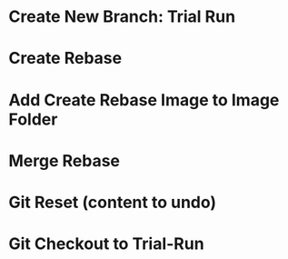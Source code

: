 # Create New Branch: Trial Run 
# Create Rebase
# Add Create Rebase Image to Image Folder
# Merge Rebase
# Git Reset (content to undo)
# Git Checkout to Trial-Run